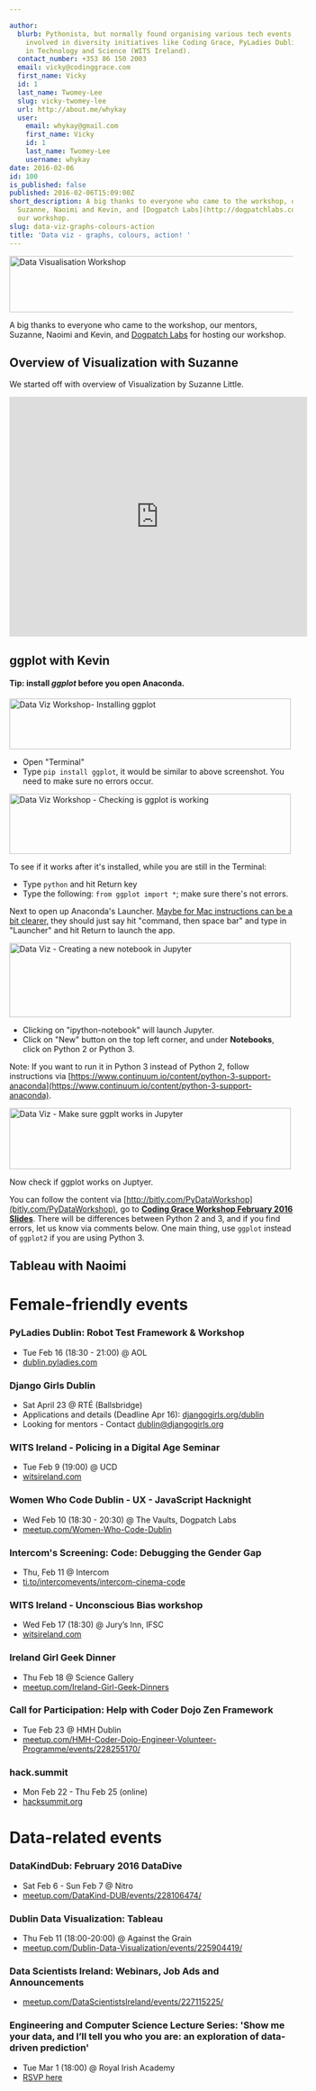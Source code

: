 ```yaml
---

author:
  blurb: Pythonista, but normally found organising various tech events, and now heavily
    involved in diversity initiatives like Coding Grace, PyLadies Dublin, and Women
    in Technology and Science (WITS Ireland).
  contact_number: +353 86 150 2003
  email: vicky@codinggrace.com
  first_name: Vicky
  id: 1
  last_name: Twomey-Lee
  slug: vicky-twomey-lee
  url: http://about.me/whykay
  user:
    email: whykay@gmail.com
    first_name: Vicky
    id: 1
    last_name: Twomey-Lee
    username: whykay
date: 2016-02-06
id: 100
is_published: false
published: 2016-02-06T15:09:00Z
short_description: A big thanks to everyone who came to the workshop, our mentors,
  Suzanne, Naoimi and Kevin, and [Dogpatch Labs](http://dogpatchlabs.com) for hosting
  our workshop.
slug: data-viz-graphs-colours-action
title: 'Data viz - graphs, colours, action! '
---
```


<a data-flickr-embed="true"  href="https://www.flickr.com/photos/whykay/24557994760/in/dateposted-public/" title="Data Visualisation Workshop"><img src="https://farm2.staticflickr.com/1492/24557994760_eb7840d997_b.jpg" width="760" height="100" alt="Data Visualisation Workshop"></a>

A big thanks to everyone who came to the workshop, our mentors, Suzanne, Naoimi and Kevin, and [Dogpatch Labs](http://dogpatchlabs.com) for hosting our workshop.


## Overview of Visualization with Suzanne

We started off with overview of Visualization by Suzanne Little.

<iframe src="https://docs.google.com/presentation/d/1QelpQ1Nw5WbOnh2HHChiaJvVzyBvWZsbqgp8CbuKyF0/embed?start=false&loop=false&delayms=3000" frameborder="0" width="529" height="426" allowfullscreen="true" mozallowfullscreen="true" webkitallowfullscreen="true"></iframe>

## ggplot with Kevin

#### Tip: install *ggplot* before you open Anaconda.

<a data-flickr-embed="true" data-header="true" data-footer="true"  href="https://www.flickr.com/photos/whykay/24733093082/in/dateposted-public/" title="Data Viz Workshop- Installing ggplot"><img src="https://farm2.staticflickr.com/1713/24733093082_e990baf16a.jpg" width="500" height="90" alt="Data Viz Workshop- Installing ggplot"></a>

* Open "Terminal"
* Type `pip install ggplot`, it would be similar to above screenshot. You need to make sure no errors occur.

<a data-flickr-embed="true" data-header="true" data-footer="true"  href="https://www.flickr.com/photos/whykay/24224181073/in/dateposted-public/" title="Data Viz Workshop - Checking is ggplot is working"><img src="https://farm2.staticflickr.com/1719/24224181073_6211ffea3c.jpg" width="500" height="107" alt="Data Viz Workshop - Checking is ggplot is working"></a>

To see if it works after it's installed, while you are still in the Terminal:

* Type `python` and hit Return key
* Type the following: `from ggplot import *`; make sure there's not errors.

Next to open up Anaconda's Launcher. [Maybe for Mac instructions can be a bit clearer](http://docs.continuum.io/anaconda/index), they should just say hit "command, then space bar" and type in "Launcher" and hit Return to launch the app.

<a data-flickr-embed="true" data-header="true" data-footer="true"  href="https://www.flickr.com/photos/whykay/24222993814/in/dateposted-public/" title="Data Viz - Creating a new notebook in Jupyter"><img src="https://farm2.staticflickr.com/1571/24222993814_a169bc2903.jpg" width="500" height="132" alt="Data Viz - Creating a new notebook in Jupyter"></a>

* Clicking on "ipython-notebook" will launch Jupyter.
* Click on "New" button on the top left corner, and under **Notebooks**, click on Python 2 or Python 3.

Note: If you want to run it in Python 3 instead of Python 2, follow instructions via [https://www.continuum.io/content/python-3-support-anaconda](https://www.continuum.io/content/python-3-support-anaconda).

<a data-flickr-embed="true" data-header="true" data-footer="true"  href="https://www.flickr.com/photos/whykay/24757729971/in/dateposted-public/" title="Data Viz - Make sure ggplt works in Jupyter"><img src="https://farm2.staticflickr.com/1602/24757729971_51bf561873.jpg" width="500" height="109" alt="Data Viz - Make sure ggplt works in Jupyter"></a>

Now check if ggplot works on Juptyer.

You can follow the content via [http://bitly.com/PyDataWorkshop](bitly.com/PyDataWorkshop), go to **[Coding Grace Workshop February 2016 Slides](https://dl.dropboxusercontent.com/u/6044937/PyData/ggplotPythonWorkshop.pdf)**. There will be differences between Python 2 and 3, and if you find errors, let us know via comments below. One main thing, use `ggplot` instead of `ggplot2` if you are using Python 3.

## Tableau with Naoimi
<insert slides from Naoimi>
<insert photos>

# Female-friendly events
### PyLadies Dublin: Robot Test Framework & Workshop
* Tue Feb 16 (18:30 - 21:00)  @ AOL
* [dublin.pyladies.com](http://dublin.pyladies.com)

### Django Girls Dublin
* Sat April 23  @ RTÉ (Ballsbridge)
* Applications and details (Deadline Apr 16): [djangogirls.org/dublin](http://djangogirls.org/dublin)
* Looking for mentors - Contact <a href="mailto:dublin@djangogirls.org">dublin@djangogirls.org</a>

### WITS Ireland - Policing in a Digital Age Seminar
* Tue Feb 9 (19:00) @ UCD                                                                                                                   
* [witsireland.com](http://witsireland.com)

### Women Who Code Dublin - UX - JavaScript Hacknight
* Wed Feb 10 (18:30 - 20:30) @ The Vaults, Dogpatch Labs
* [meetup.com/Women-Who-Code-Dublin](http://meetup.com/Women-Who-Code-Dublin)

### Intercom's Screening: Code: Debugging the Gender Gap
* Thu, Feb 11 @ Intercom
* [ti.to/intercomevents/intercom-cinema-code](http://ti.to/intercomevents/intercom-cinema-code)

### WITS Ireland - Unconscious Bias workshop
* Wed Feb 17 (18:30) @ Jury’s Inn, IFSC
* [witsireland.com](http://witsireland.com)

### Ireland Girl Geek Dinner
* Thu Feb 18 @ Science Gallery
* [meetup.com/Ireland-Girl-Geek-Dinners](http://meetup.com/Ireland-Girl-Geek-Dinners)

### Call for Participation: Help with Coder Dojo Zen Framework
* Tue Feb 23 @ HMH Dublin
* [meetup.com/HMH-Coder-Dojo-Engineer-Volunteer-Programme/events/228255170/](http://meetup.com/HMH-Coder-Dojo-Engineer-Volunteer-Programme/events/228255170/)

### hack.summit
* Mon Feb 22 - Thu Feb 25 (online)
* [hacksummit.org](http://hacksummit.org)

# Data-related events
### DataKindDub: February 2016 DataDive
* Sat Feb 6 - Sun Feb 7 @ Nitro
* [meetup.com/DataKind-DUB/events/228106474/](http://meetup.com/DataKind-DUB/events/228106474/)

### Dublin Data Visualization: Tableau
* Thu Feb 11 (18:00-20:00) @ Against the Grain
* [meetup.com/Dublin-Data-Visualization/events/225904419/](http://meetup.com/Dublin-Data-Visualization/events/225904419/)

### Data Scientists Ireland: Webinars, Job Ads and Announcements
* [meetup.com/DataScientistsIreland/events/227115225/](http://meetup.com/DataScientistsIreland/events/227115225/)

### Engineering and Computer Science Lecture Series: 'Show me your data, and I’ll tell you who you are: an exploration of data-driven prediction'

* Tue Mar 1 (18:00) @ Royal Irish Academy
* [RSVP here](http://eventbrite.ie/e/engineering-and-computer-science-lecture-series-show-me-your-data-and-ill-tell-you-who-you-are-an-tickets-20760247459)


<script async src="//embedr.flickr.com/assets/client-code.js" charset="utf-8"></script>
